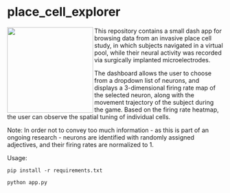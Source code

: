 # place_cell_explorer

<img align="left" width=200 src="https://i.pinimg.com/originals/c1/74/41/c174418986a7ac6636cc9635b56b7cc3.gif">

This repository contains a small dash app for browsing data from an invasive place cell study, in which subjects navigated in a virtual pool, while their neural activity was recorded via surgically implanted microelectrodes.

The dashboard allows the user to choose from a dropdown list of neurons, and displays a 3-dimensional firing rate map of the selected neuron, along with the movement trajectory of the subject during the game. Based on the firing rate heatmap, the user can observe the spatial tuning of individual cells.

Note: In order not to convey too much information - as this is part of an ongoing research - neurons are identified with randomly assigned adjectives, and their firing rates are normalized to 1.

Usage:

`pip install -r requirements.txt`

`python app.py`
